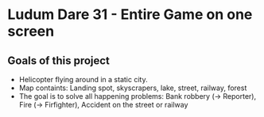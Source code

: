 Ludum Dare 31 - Entire Game on one screen
=========================================

Goals of this project
---------------------

- Helicopter flying around in a static city.
- Map containts: Landing spot, skyscrapers, lake, street, railway, forest
- The goal is to solve all happening problems: Bank robbery (-> Reporter), Fire (-> Firfighter), Accident on the street or railway
